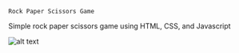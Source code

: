 `Rock Paper Scissors Game`

Simple rock paper scissors game using HTML, CSS, and Javascript

![alt text]([https://github.com/numi8462/RockPaperScissors/images/preview.png?raw=true)

